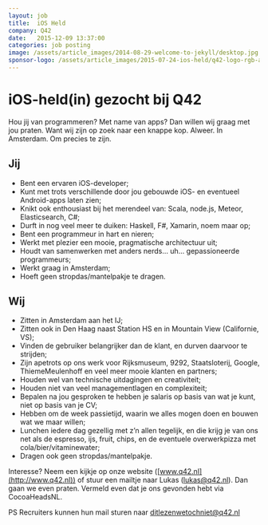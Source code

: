 ```yaml
---
layout: job
title:  iOS Held
company: Q42
date:   2015-12-09 13:37:00
categories: job posting
image: /assets/article_images/2014-08-29-welcome-to-jekyll/desktop.jpg
sponsor-logo: /assets/article_images/2015-07-24-ios-held/q42-logo-rgb-alpha.png
---
```


# iOS-held(in) gezocht bij Q42

Hou jij van programmeren? Met name van apps? Dan willen wij graag met jou praten. Want wij zijn op zoek naar een knappe kop. Alweer. In Amsterdam. Om precies te zijn.

## Jij

- Bent een ervaren iOS-developer;
- Kunt met trots verschillende door jou gebouwde iOS- en eventueel Android-apps laten zien;
- Knikt ook enthousiast bij het merendeel van: Scala, node.js, Meteor, Elasticsearch, C#;
- Durft in nog veel meer te duiken: Haskell, F#, Xamarin, noem maar op;
- Bent een programmeur in hart en nieren;
- Werkt met plezier een mooie, pragmatische architectuur uit;
- Houdt van samenwerken met anders nerds… uh… gepassioneerde programmeurs;
- Werkt graag in Amsterdam;
- Hoeft geen stropdas/mantelpakje te dragen.

## Wij

- Zitten in Amsterdam aan het IJ;
- Zitten ook in Den Haag naast Station HS en in Mountain View (Californie, VS);
- Vinden de gebruiker belangrijker dan de klant, en durven daarvoor te strijden;
- Zijn apetrots op ons werk voor Rijksmuseum, 9292, Staatsloterij, Google, ThiemeMeulenhoff en veel meer mooie klanten en partners;
- Houden wel van technische uitdagingen en creativiteit;
- Houden niet van veel managementlagen en complexiteit;
- Bepalen na jou gesproken te hebben je salaris op basis van wat je kunt, niet op basis van je CV;
- Hebben om de week passietijd, waarin we alles mogen doen en bouwen wat we maar willen;
- Lunchen iedere dag gezellig met z’n allen tegelijk, en die krijg je van ons net als de espresso, ijs, fruit, chips, en de eventuele overwerkpizza met cola/bier/vitaminewater;
- Dragen ook geen stropdas/mantelpakje.

Interesse? Neem een kijkje op onze website ([www.q42.nl](http://www.q42.nl)) of stuur een mailtje naar Lukas ([lukas@q42.nl](mailto:lukas@q42.nl)). Dan gaan we even praten. Vermeld even dat je ons gevonden hebt via CocoaHeadsNL.

PS Recruiters kunnen hun mail sturen naar [ditlezenwetochniet@q42.nl](mailto:ditlezenwetochniet@q42.nl)